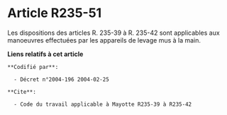 # Article R235-51

Les dispositions des articles R. 235-39 à R. 235-42 sont applicables aux manoeuvres effectuées par les appareils de levage
mus à la main.

**Liens relatifs à cet article**

	**Codifié par**:

	  - Décret n°2004-196 2004-02-25

	**Cite**:

	  - Code du travail applicable à Mayotte R235-39 à R235-42
